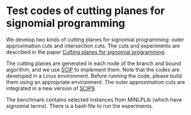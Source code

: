 # Test codes of cutting planes for signomial programming

We develop two kinds of cutting planes for signomial  programming: outer approximation cuts and intersection cuts.
The cuts and experiments are described in the paper [Cutting planes for signomial programming](https://arxiv.org/abs/2212.02857). 

The cutting planes are generated in each node of the branch and bound algorithm, and we use [SCIP](https://www.scipopt.org/) to implement them. Note that the codes are developed in a Linux environment. Before running the code, please build them using an appropriate environment. The outer approximation cuts are integrated in a new version of [SCIP9](https://scipopt.org/doc-9.0.0/html/RN90.php).

The benchmark contains selected instances from MINLPLib (which have signomial terms). There is a bash file to run the experiments. 
